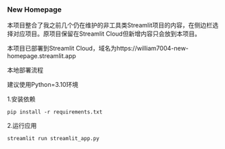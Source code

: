 ### New Homepage

本项目整合了我之前几个仍在维护的非工具类Streamlit项目的内容，在侧边栏选择对应项目。原项目保留在Streamlit Cloud但新增内容只会放到本项目。

本项目已部署到Streamlit Cloud，域名为https://william7004-new-homepage.streamlit.app


本地部署流程

建议使用Python=3.10环境

1.安装依赖
```
pip install -r requirements.txt
```
2.运行应用
```
streamlit run streamlit_app.py
```